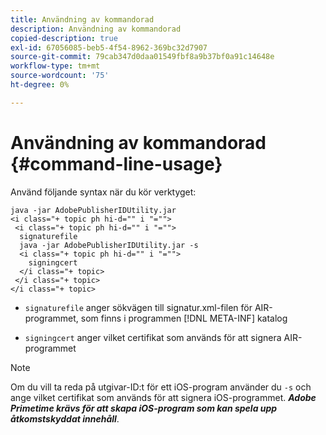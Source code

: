 ```yaml
---
title: Användning av kommandorad
description: Användning av kommandorad
copied-description: true
exl-id: 67056085-beb5-4f54-8962-369bc32d7907
source-git-commit: 79cab347d0daa01549fbf8a9b37bf0a91c14648e
workflow-type: tm+mt
source-wordcount: '75'
ht-degree: 0%

---
```


# Användning av kommandorad {#command-line-usage}

Använd följande syntax när du kör verktyget:

```
java -jar AdobePublisherIDUtility.jar 
<i class="+ topic ph hi-d="" i "="">
 <i class="+ topic ph hi-d="" i "="">
  signaturefile 
  java -jar AdobePublisherIDUtility.jar -s 
  <i class="+ topic ph hi-d="" i "="">
    signingcert
  </i class="+ topic>
 </i class="+ topic>
</i class="+ topic>
```

* `signaturefile` anger sökvägen till signatur.xml-filen för AIR-programmet, som finns i programmen [!DNL META-INF] katalog

* `signingcert` anger vilket certifikat som används för att signera AIR-programmet

>[!NOTE]
>
>Om du vill ta reda på utgivar-ID:t för ett iOS-program använder du `-s` och ange vilket certifikat som används för att signera iOS-programmet. ***Adobe Primetime krävs för att skapa iOS-program som kan spela upp åtkomstskyddat innehåll***.
